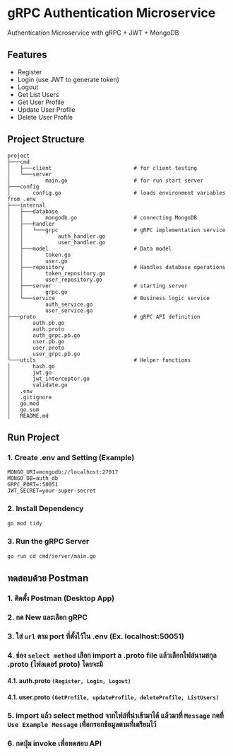 # gRPC Authentication Microservice

Authentication Microservice with gRPC + JWT + MongoDB

## Features

- Register
- Login (use JWT to generate token)
- Logout
- Get List Users
- Get User Profile
- Update User Profile
- Delete User Profile

## Project Structure
```text
project
├───cmd
│   ├───client                          # for client testing
│   └───server
│           main.go                     # for run start server
├───config
│       config.go                       # loads environment variables from .env
├───internal
│   ├───database
│   │       mongodb.go                  # connecting MongoDB
│   ├───handler
│   │   └───grpc                        # gRPC implementation service
│   │           auth_handler.go
│   │           user_handler.go
│   ├───model                           # Data model
│   │       token.go
│   │       user.go
│   ├───repository                      # Handles database operations
│   │       token_repository.go
│   │       user_repository.go
│   ├───server                          # starting server
│   │       grpc.go
│   └───service                         # Business logic service
│           auth_service.go
│           user_service.go
├───proto                               # gRPC API definition
│       auth.pb.go
│       auth.proto
│       auth_grpc.pb.go
│       user.pb.go
│       user.proto
│       user_grpc.pb.go
└───utils                               # Helper functions
│       hash.go
│       jwt.go
│       jwt_interceptor.go
│       validate.go
│   .env
│   .gitignore
│   go.mod
│   go.sum
│   README.md
```
## Run Project
### 1. Create .env and Setting (Example)
```env
MONGO_URI=mongodb://localhost:27017
MONGO_DB=auth_db
GRPC_PORT=:50051
JWT_SECRET=your-super-secret
```

### 2. Install Dependency 
```bash
go mod tidy
```

### 3. Run the gRPC Server
```bash
go run cd cmd/server/main.go
```

## ทดสอบด้วย Postman
### 1. ติดตั้ง Postman (Desktop App) 

### 2. กด New และเลือก gRPC

### 3. ใส่ `url` ตาม port ที่ตั้งไว้ใน .env (Ex. localhost:50051)

### 4. ช่อง `select method` เลือก import a .proto file แล้วเลือกไฟล์นามสกุล .proto (โฟลเดอร์ proto) โดยจะมี 
#### 4.1. auth.proto `(Register, Login, Logout)`
#### 4.1. user.proto `(GetProfile, updateProfile, deleteProfile, ListUsers)`

### 5. import แล้ว select method จากไฟล์ที่นำเข้ามาได้ แล้วมาที่ `Message` กดที่ `Use Example Message` เพื่อกรอกข้อมูลตามที่เตรียมไว้

### 6. กดปุ่ม invoke เพื่อทดสอบ API
